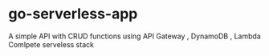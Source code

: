 # go-serverless-app

A simple API with CRUD functions using API Gateway , DynamoDB , Lambda Comlpete serveless stack
